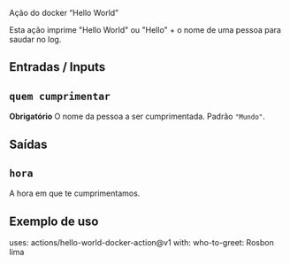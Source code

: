 Ação do docker “Hello World”

 Esta ação imprime "Hello World" ou "Hello" + o nome de uma pessoa para saudar no log.

 ## Entradas / Inputs

 ## `quem cumprimentar`

 **Obrigatório** O nome da pessoa a ser cumprimentada. Padrão `"Mundo"`.

 ## Saídas

 ## `hora`

 A hora em que te cumprimentamos.

 ## Exemplo de uso

 uses: actions/hello-world-docker-action@v1
 with:
   who-to-greet: Rosbon lima
